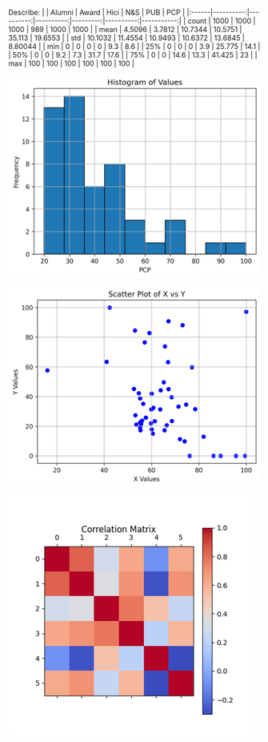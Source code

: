 Describe:
|       |    Alumni |     Award |      Hici |      N&S |       PUB |        PCP |
|:------|----------:|----------:|----------:|---------:|----------:|-----------:|
| count | 1000      | 1000      | 1000      | 989      | 1000      | 1000       |
| mean  |    4.5096 |    3.7812 |   10.7344 |  10.5751 |   35.113  |   19.6553  |
| std   |   10.1032 |   11.4554 |   10.9493 |  10.6372 |   13.6845 |    8.80044 |
| min   |    0      |    0      |    0      |   0      |    9.3    |    8.6     |
| 25%   |    0      |    0      |    0      |   3.9    |   25.775  |   14.1     |
| 50%   |    0      |    0      |    9.2    |   7.3    |   31.7    |   17.6     |
| 75%   |    0      |    0      |   14.6    |  13.3    |   41.425  |   23       |
| max   |  100      |  100      |  100      | 100      |  100      |  100       |

![alt_text_hist](data/histogram.png)


![alt_text_scatter_plot](data/scatter_plot.png)


![alt_text_correlation_matrix](data/correlation_matrix.png)

